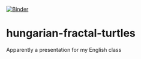 [![Binder](https://mybinder.org/badge.svg)](https://mybinder.org/v2/gh/tsvdan/hungarian-turtle-fractals/master)
# hungarian-fractal-turtles
Apparently a presentation for my English class
